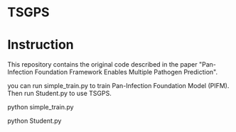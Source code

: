 # TSGPS

# Instruction
This repository contains the original code described in the paper "Pan-Infection Foundation Framework Enables Multiple Pathogen Prediction".

<!--
# Citation
If you use these models in your research, please cite:
-->

you can run simple_train.py to train Pan-Infection Foundation Model (PIFM). Then run Student.py to use TSGPS.

python simple_train.py

python Student.py
